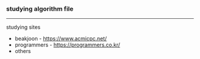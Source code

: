 ### studying algorithm file
--------------
studying sites
- beakjoon - https://www.acmicpc.net/
- programmers - https://programmers.co.kr/
- others
